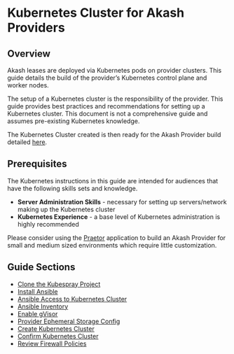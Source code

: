 # Kubernetes Cluster for Akash Providers

## **Overview**

Akash leases are deployed via Kubernetes pods on provider clusters.  This guide details the build of the provider’s Kubernetes control plane and worker nodes.

The setup of a Kubernetes cluster is the responsibility of the provider. This guide provides best practices and recommendations for setting up a Kubernetes cluster. This document is not a comprehensive guide and assumes pre-existing Kubernetes knowledge.

The Kubernetes Cluster created is then ready for the Akash Provider build detailed [here](../akash-cloud-provider-build-with-helm-charts/).

## Prerequisites

The Kubernetes instructions in this guide are intended for audiences that have the following skills sets and knowledge.

* **Server Administration Skills** - necessary for setting up servers/network making up the Kubernetes cluster
* **Kubernetes Experience** - a base level of Kubernetes administration is highly recommended

Please consider using the [Praetor](../../community-solutions/praetor.md) application to build an Akash Provider for small and medium sized environments which require little customization.

## Guide Sections

* [Clone the Kubespray Project](step-1-clone-the-kubespray-project.md)
* [Install Ansible](step-2-install-ansible.md)
* [Ansible Access to Kubernetes Cluster](step-3-ansible-access-to-kubernetes-cluster.md)
* [Ansible Inventory](step-4-ansible-inventory.md)
* [Enable gVisor](step-5-enable-gvisor.md)
* [Provider Ephemeral Storage Config](step-6-provider-ephemeral-storage-config-optional.md)
* [Create Kubernetes Cluster](step-6-create-kubernetes-cluster.md)
* [Confirm Kubernetes Cluster](step-7-confirm-kubernetes-cluster.md)
* [Review Firewall Policies](step-9-review-firewall-policies.md)
